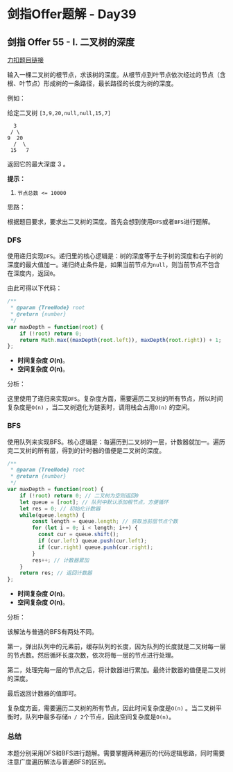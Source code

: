 # **剑指Offer题解 - Day39**

## 剑指 Offer 55 - I. 二叉树的深度

[力扣题目链接](https://leetcode-cn.com/leetbook/read/illustration-of-algorithm/9hgr5i/)

输入一棵二叉树的根节点，求该树的深度。从根节点到叶节点依次经过的节点（含根、叶节点）形成树的一条路径，最长路径的长度为树的深度。

例如：

给定二叉树 `[3,9,20,null,null,15,7]`

```
  3
 / \
9  20
  /  \
 15   7
```

返回它的最大深度 3 。

**提示：**

1. `节点总数 <= 10000`

思路：

根据题目要求，要求出二叉树的深度。首先会想到使用`DFS`或者`BFS`进行题解。

### DFS

使用递归实现`DFS`。递归里的核心逻辑是：树的深度等于左子树的深度和右子树的深度的最大值加一。递归终止条件是，如果当前节点为`null`，则当前节点不包含在深度内，返回`0`。

由此可得以下代码：

```jsx
/**
 * @param {TreeNode} root
 * @return {number}
 */
var maxDepth = function(root) {
    if (!root) return 0;
    return Math.max((maxDepth(root.left)), maxDepth(root.right)) + 1;
};
```

- **时间复杂度 *O*(n)**。
- **空间复杂度 *O*(n)**。

分析：

这里使用了递归来实现`DFS`。复杂度方面，需要遍历二叉树的所有节点，所以时间复杂度是`O(n)` ，当二叉树退化为链表时，调用栈会占用`O(n)` 的空间。

### BFS

使用队列来实现BFS。核心逻辑是：每遍历到二叉树的一层，计数器就加一。遍历完二叉树的所有层，得到的计时器的值便是二叉树的深度。

```jsx
/**
 * @param {TreeNode} root
 * @return {number}
 */
var maxDepth = function(root) {
    if (!root) return 0; // 二叉树为空则返回0
    let queue = [root]; // 队列中默认添加根节点，方便循环
    let res = 0; // 初始化计数器
    while(queue.length) {
        const length = queue.length; // 获取当前层节点个数
        for (let i = 0; i < length; i++) {
          const cur = queue.shift();
          if (cur.left) queue.push(cur.left);
          if (cur.right) queue.push(cur.right);
        }
        res++; // 计数器累加
    }
    return res; // 返回计数器
};
```

- **时间复杂度 *O*(n)**。
- **空间复杂度 *O*(n)**。

分析：

该解法与普通的BFS有两处不同。

第一，弹出队列中的元素前，缓存队列的长度，因为队列的长度就是二叉树每一层的节点数。然后循环长度次数，依次将每一层的节点进行处理。

第二，处理完每一层的节点之后，将计数器进行累加。最终计数器的值便是二叉树的深度。

最后返回计数器的值即可。

复杂度方面，需要遍历二叉树的所有节点，因此时间复杂度是`O(n)` 。当二叉树平衡时，队列中最多存储`n / 2`个节点，因此空间复杂度是`O(n)`。

### 总结

本题分别采用DFS和BFS进行题解。需要掌握两种遍历的代码逻辑思路，同时需要注意广度遍历解法与普通BFS的区别。
